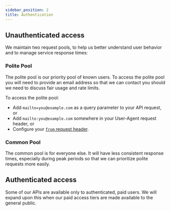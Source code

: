 ```yaml
---
sidebar_position: 2
title: Authentication
---
```


## Unauthenticated access

We maintain two request pools, to help us better understand user behavior and to manage service response times:

### Polite Pool

The polite pool is our priority pool of known users. To access the polite pool you will need to provide an email address so that we can contact you should we need to discuss fair usage and rate limits.

To access the polite pool:

* Add `mailto=you@example.com` as a query parameter to your API request, or
* Add `mailto:you@example.com` somewhere in your User-Agent request header, or
* Configure your [`from` request header](https://developer.mozilla.org/en-US/docs/Web/HTTP/Reference/Headers/From).

### Common Pool

The common pool is for everyone else. It will have less consistent response times, especially during peak periods so that we can prioritize polite requests more easily.

## Authenticated access

Some of our APIs are available only to authenticated, paid users. We will expand upon this when our paid access tiers are made available to the general public.